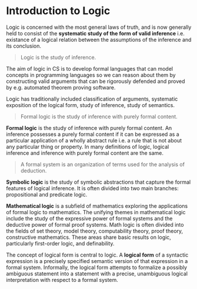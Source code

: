 # Introduction to Logic


Logic is concerned with the most general laws of truth, and is now generally held to consist of the __systematic study of the form of valid inference__ i.e. existance of a logical relation between the assumptions of the inference and its conclusion.

> Logic is the study of inference.

The aim of logic in CS is to develop formal languages that can model concepts in programming languages so we can reason about them by constructing valid arguments that can be rigorously defended and proved by e.g. automated theorem proving software.

Logic has traditionally included classification of arguments, systematic exposition of the logical form, study of inference, study of semantics.

> Formal logic is the study of inference with purely formal content.

**Formal logic** is the study of inference with purely formal content. An inference possesses a purely formal content if it can be expressed as a particular application of a wholly abstract rule i.e. a rule that is not about any particular thing or property. In many definitions of logic, logical inference and inference with purely formal content are the same.

> A formal system is an organization of terms used for the analysis of deduction.

**Symbolic logic** is the study of symbolic abstractions that capture the formal features of logical inference. It is often divided into two main branches: propositional and predicate logic.

**Mathematical logic** is a subfield of mathematics exploring the applications of formal logic to mathematics. The unifying themes in mathematical logic include the study of the expressive power of formal systems and the deductive power of formal proof systems. Math logic is often divided into the fields of set theory, model theory, computability theory, proof theory, constructive mathematics. These areas share basic results on logic, particularly first-order logic, and definability.

The concept of logical form is central to logic. A **logical form** of a syntactic expression is a precisely specified semantic version of that expression in a formal system. Informally, the logical form attempts to formalize a possibly ambiguous statement into a statement with a precise, unambiguous logical interpretation with respect to a formal system.
